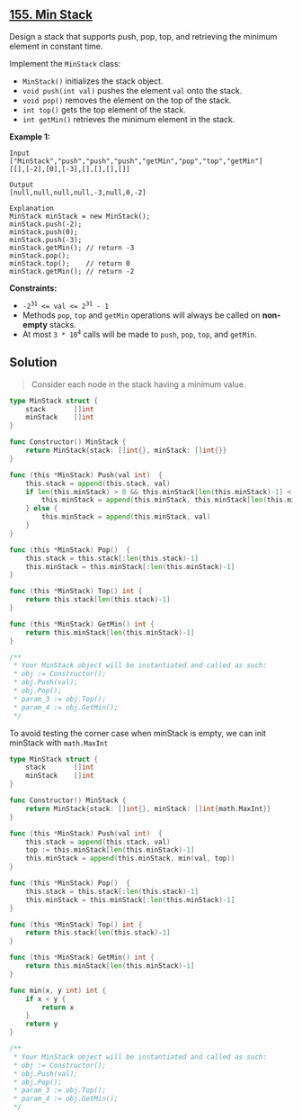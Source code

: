 ## [155. Min Stack](https://leetcode.com/problems/min-stack/)


Design a stack that supports push, pop, top, and retrieving the minimum element in constant time.

Implement the `MinStack` class:

*   `MinStack()` initializes the stack object.
*   `void push(int val)` pushes the element `val` onto the stack.
*   `void pop()` removes the element on the top of the stack.
*   `int top()` gets the top element of the stack.
*   `int getMin()` retrieves the minimum element in the stack.

**Example 1:**

```
Input
["MinStack","push","push","push","getMin","pop","top","getMin"]
[[],[-2],[0],[-3],[],[],[],[]]

Output
[null,null,null,null,-3,null,0,-2]

Explanation
MinStack minStack = new MinStack();
minStack.push(-2);
minStack.push(0);
minStack.push(-3);
minStack.getMin(); // return -3
minStack.pop();
minStack.top();    // return 0
minStack.getMin(); // return -2
```

**Constraints:**

*   <code>-2<sup>31</sup> <= val <= 2<sup>31</sup> - 1</code>
*   Methods `pop`, `top` and `getMin` operations will always be called on **non-empty** stacks.
*   At most <code>3 * 10<sup>4</sup></code> calls will be made to `push`, `pop`, `top`, and `getMin`.



## Solution

> Consider each node in the stack having a minimum value.

```go
type MinStack struct {
    stack       []int
    minStack    []int
}

func Constructor() MinStack {
    return MinStack{stack: []int{}, minStack: []int{}}
}

func (this *MinStack) Push(val int)  {
    this.stack = append(this.stack, val)
    if len(this.minStack) > 0 && this.minStack[len(this.minStack)-1] < val {
        this.minStack = append(this.minStack, this.minStack[len(this.minStack)-1])
    } else {
        this.minStack = append(this.minStack, val)
    }
}

func (this *MinStack) Pop()  {
    this.stack = this.stack[:len(this.stack)-1]
    this.minStack = this.minStack[:len(this.minStack)-1]
}

func (this *MinStack) Top() int {
    return this.stack[len(this.stack)-1]
}

func (this *MinStack) GetMin() int {
    return this.minStack[len(this.minStack)-1]
}

/**
 * Your MinStack object will be instantiated and called as such:
 * obj := Constructor();
 * obj.Push(val);
 * obj.Pop();
 * param_3 := obj.Top();
 * param_4 := obj.GetMin();
 */
```

To avoid testing the corner case when minStack is empty, we can init minStack with `math.MaxInt` 

```go
type MinStack struct {
    stack       []int
    minStack    []int
}

func Constructor() MinStack {
    return MinStack{stack: []int{}, minStack: []int{math.MaxInt}}
}

func (this *MinStack) Push(val int)  {
    this.stack = append(this.stack, val)
    top := this.minStack[len(this.minStack)-1]
    this.minStack = append(this.minStack, min(val, top))
}

func (this *MinStack) Pop()  {
    this.stack = this.stack[:len(this.stack)-1]
    this.minStack = this.minStack[:len(this.minStack)-1]
}

func (this *MinStack) Top() int {
    return this.stack[len(this.stack)-1]
}

func (this *MinStack) GetMin() int {
    return this.minStack[len(this.minStack)-1]
}

func min(x, y int) int {
    if x < y {
        return x
    }
    return y
}

/**
 * Your MinStack object will be instantiated and called as such:
 * obj := Constructor();
 * obj.Push(val);
 * obj.Pop();
 * param_3 := obj.Top();
 * param_4 := obj.GetMin();
 */
```

